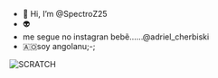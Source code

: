 - 👋 Hi, I’m @SpectroZ25
- 👽
- me segue no instagran bebẽ......@adriel_cherbiski
- 🇦🇴soy angolanu;-;

![SCRATCH](https://img.shields.io/badge/Scratch-4D97FF?style=for-the-badge&logo=Scratch&logoColor=white)
<!---
SpectroZ25/SpectroZ25 is a ✨ special ✨ repository because its `README.md` (this file) appears on your GitHub profile.
You can click the Preview link to take a look at your changes.
--->
